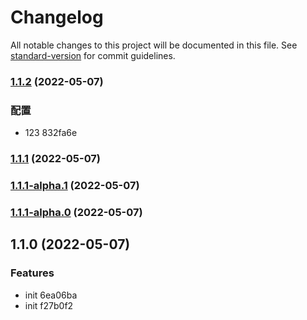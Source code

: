# Changelog

All notable changes to this project will be documented in this file. See [standard-version](https://github.com/conventional-changelog/standard-version) for commit guidelines.

### [1.1.2](///compare/v1.1.1...v1.1.2) (2022-05-07)


### 配置

* 123 832fa6e

### [1.1.1](///compare/v1.1.1-alpha.1...v1.1.1) (2022-05-07)

### [1.1.1-alpha.1](///compare/v1.1.1-alpha.0...v1.1.1-alpha.1) (2022-05-07)

### [1.1.1-alpha.0](///compare/v1.1.0...v1.1.1-alpha.0) (2022-05-07)

## 1.1.0 (2022-05-07)


### Features

* init 6ea06ba
* init f27b0f2
